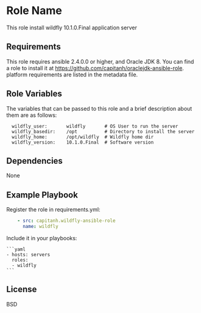 Role Name
=========

This role install wildfly 10.1.0.Final application server

Requirements
------------

This role requires ansible 2.4.0.0 or higher, and Oracle JDK 8. You can find a role to install it at https://github.com/capitanh/oraclejdk-ansible-role. platform requirements are listed
in the metadata file.

Role Variables
--------------

The variables that can be passed to this role and a brief description about
them are as follows:

      wildfly_user:       wildfly       # OS User to run the server
      wildfly_basedir:    /opt          # Directory to install the server
      wildfly_home:       /opt/wildfly  # Wildfly home dir
      wildfly_version:    10.1.0.Final  # Software version

Dependencies
------------

None

Example Playbook
----------------

Register the role in requirements.yml:

```yaml
    - src: capitanh.wildfly-ansible-role
      name: wildfly
```
Include it in your playbooks:

    ```yaml
    - hosts: servers
      roles:
      - wildfly
    ```

License
-------

BSD


